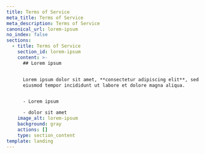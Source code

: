 ```yaml
---
title: Terms of Service
meta_title: Terms of Service
meta_description: Terms of Service
canonical_url: lorem-ipsum
no_index: false
sections:
  - title: Terms of Service
    section_id: lorem-ipsum
    content: >-
      ## Lorem ipsum


      Lorem ipsum dolor sit amet, **consectetur adipiscing elit**, sed do
      eiusmod tempor incididunt ut labore et dolore magna aliqua.


      - Lorem ipsum

      - dolor sit amet
    image_alt: lorem-ipsum
    background: gray
    actions: []
    type: section_content
template: landing
---
```


